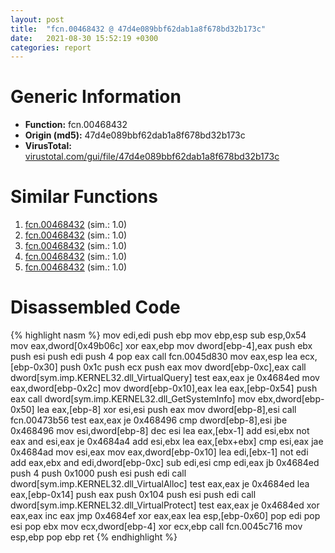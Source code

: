 ```yaml
---
layout: post
title:  "fcn.00468432 @ 47d4e089bbf62dab1a8f678bd32b173c"
date:   2021-08-30 15:52:19 +0300
categories: report
---
```


# Generic Information
- **Function:** fcn.00468432
- **Origin (md5):** 47d4e089bbf62dab1a8f678bd32b173c
- **VirusTotal:** [virustotal.com/gui/file/47d4e089bbf62dab1a8f678bd32b173c][virustotal_ref]



# Similar Functions

1. [fcn.00468432][similar_1_ref] (sim.: 1.0)
2. [fcn.00468432][similar_2_ref] (sim.: 1.0)
3. [fcn.00468432][similar_3_ref] (sim.: 1.0)
4. [fcn.00468432][similar_4_ref] (sim.: 1.0)
5. [fcn.00468432][similar_5_ref] (sim.: 1.0)


# Disassembled Code

{% highlight nasm %}
mov edi,edi
push ebp
mov ebp,esp
sub esp,0x54
mov eax,dword[0x49b06c]
xor eax,ebp
mov dword[ebp-4],eax
push ebx
push esi
push edi
push 4
pop eax
call fcn.0045d830
mov eax,esp
lea ecx,[ebp-0x30]
push 0x1c
push ecx
push eax
mov dword[ebp-0xc],eax
call dword[sym.imp.KERNEL32.dll_VirtualQuery]
test eax,eax
je 0x4684ed
mov eax,dword[ebp-0x2c]
mov dword[ebp-0x10],eax
lea eax,[ebp-0x54]
push eax
call dword[sym.imp.KERNEL32.dll_GetSystemInfo]
mov ebx,dword[ebp-0x50]
lea eax,[ebp-8]
xor esi,esi
push eax
mov dword[ebp-8],esi
call fcn.00473b56
test eax,eax
je 0x468496
cmp dword[ebp-8],esi
jbe 0x468496
mov esi,dword[ebp-8]
dec esi
lea eax,[ebx-1]
add esi,ebx
not eax
and esi,eax
je 0x4684a4
add esi,ebx
lea eax,[ebx+ebx]
cmp esi,eax
jae 0x4684ad
mov esi,eax
mov eax,dword[ebp-0x10]
lea edi,[ebx-1]
not edi
add eax,ebx
and edi,dword[ebp-0xc]
sub edi,esi
cmp edi,eax
jb 0x4684ed
push 4
push 0x1000
push esi
push edi
call dword[sym.imp.KERNEL32.dll_VirtualAlloc]
test eax,eax
je 0x4684ed
lea eax,[ebp-0x14]
push eax
push 0x104
push esi
push edi
call dword[sym.imp.KERNEL32.dll_VirtualProtect]
test eax,eax
je 0x4684ed
xor eax,eax
inc eax
jmp 0x4684ef
xor eax,eax
lea esp,[ebp-0x60]
pop edi
pop esi
pop ebx
mov ecx,dword[ebp-4]
xor ecx,ebp
call fcn.0045c716
mov esp,ebp
pop ebp
ret 
{% endhighlight %}


[similar_1_ref]: /report/fcn.00468432@3a017db0719485179e5931e1ff048b6a
[similar_2_ref]: /report/fcn.00468432@6f3954a480bef11309decb3759df55ad
[similar_3_ref]: /report/fcn.00468432@cd64783198de5872d050db281b6d529b
[similar_4_ref]: /report/fcn.00468432@da55f6ad71c51a7bfc62709434cb3d45
[similar_5_ref]: /report/fcn.00468432@985d3a961f1a2ad37039ba25bf21c0ee
[virustotal_ref]: https://www.virustotal.com/gui/file/47d4e089bbf62dab1a8f678bd32b173c